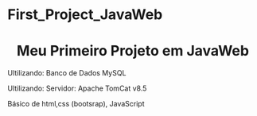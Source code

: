 # First_Project_JavaWeb
<h1 align="center">Meu Primeiro Projeto em JavaWeb</h1>
<p align="left">Ultilizando: Banco de Dados MySQL</p>
<p align="left">Ultilizando: Servidor: Apache TomCat v8.5</p>
<p align="left">Básico de html,css (bootsrap), JavaScript</p>
<p align="left"Java,Servlets, JSTL e JSP </p></br>
